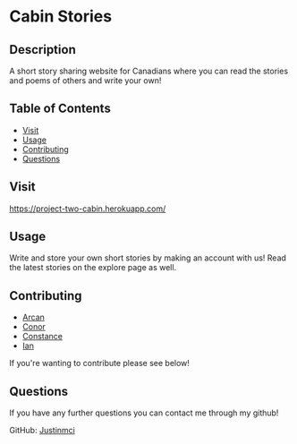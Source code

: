 # Cabin Stories

## Description

A short story sharing website for Canadians where you can read the stories and poems of others and write your own!

## Table of Contents

* [Visit](#visit)
* [Usage](#usage)
* [Contributing](#contributing)
* [Questions](#questions)

## Visit

https://project-two-cabin.herokuapp.com/

## Usage

Write and store your own short stories by making an account with us! Read the latest stories on the explore page as well.

## Contributing

* [Arcan]()
* [Conor](https://github.com/cnb10100)
* [Constance](https://github.com/SnugglesMcGee)
* [Ian](https://github.com/wiffin)

If you're wanting to contribute please see below!

## Questions

If you have any further questions you can contact me through my github!

GitHub:  [Justinmci](https://github.com/Justinmci)
